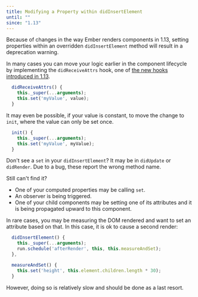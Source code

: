 ```yaml
---
title: Modifying a Property within didInsertElement
until: ""
since: "1.13"
---
```



Because of changes in the way Ember renders components in 1.13, setting properties within an overridden `didInsertElement` method
will result in a deprecation warning.

In many cases you can move your logic earlier in the component lifecycle by implementing the `didReceiveAttrs` hook, one of
[the new hooks introduced in 1.13](http://emberjs.com/blog/2015/06/12/ember-1-13-0-released.html#toc_component-lifecycle-hooks).

```javascript
  didReceiveAttrs() {
    this._super(...arguments);
    this.set('myValue', value);
  }
```

It may even be possible, if your value is constant, to move the change to `init`, where the value can only be set once.

```javascript
  init() {
    this._super(...arguments);
    this.set('myValue', myValue);
  }
```

Don't see a `set` in your `didInsertElement`? It may be in `didUpdate` or `didRender`. Due to a bug, these report the wrong method name.

Still can't find it?
- One of your computed properties may be calling `set`.
- An observer is being triggered.
- One of your child components may be setting one of its attributes and it is being propagated upward to this component.

In rare cases, you may be measuring the DOM rendered and want to set an attribute based on that. In this case, it is ok to cause a second render:

```javascript
  didInsertElement() {
    this._super(...arguments);
    run.schedule('afterRender', this, this.measureAndSet);
  },

  measureAndSet() {
    this.set('height', this.element.children.length * 30);
  }
```

However, doing so is relatively slow and should be done as a last resort.
